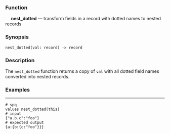 ### Function

&emsp; **nest_dotted** &mdash; transform fields in a record with dotted names to nested records

### Synopsis

```
nest_dotted(val: record) -> record
```

### Description

The `nest_dotted` function returns a copy of `val` with all dotted field names
converted into nested records.

### Examples

---

```mdtest-spq
# spq
values nest_dotted(this)
# input
{"a.b.c":"foo"}
# expected output
{a:{b:{c:"foo"}}}
```
